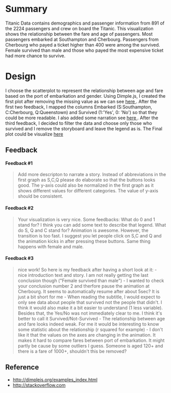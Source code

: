 # Summary
Titanic Data contains demographics and passenger information from 891 of the 2224 passengers and crew on board the Titanic.
This visualization shows the relationship between the fare and age of passengers. Most passengers embarked at Southampton and Cherbourg. 
Passengers from Cherbourg who payed a ticket higher than 400 were among the survived. Female survived than male and those who payed the most expensive ticket had more chance to survive.            

# Design
I choose the scatterplot to represent the relationship between age and fare based on the port of embarkation and gender.
Using Dimple.js, I created the first plot after removing the missing value as we can see
<a href="http://bl.ocks.org/lsaa2014/97e390dab1b74f9cd9915c3324c7237d"> here </a>. After the first two feedback, I mapped 
the columns Embarked (S:Southampton, C:Cherbourg, Q:Queenstown) and Survived (1:'Yes', 0: 'No') so that they could be more readable.
I also added some narration see <a href="http://bl.ocks.org/lsaa2014/38ec5a937eb84b17442e20033fad5ffa"> here </a>.
After the third feedback, I decided to filter the data and choose only those who survived and I remove the storyboard and leave the legend as is.
The Final plot could be visualize <a href="http://bl.ocks.org/lsaa2014/bb2663e96cc13e858b77c13ba0ea2b31"> here </a>

## Feedback
#### Feedback #1
<blockquote>
<p>
Add more descripton to narrate a story. Instead of abbreviations in the first graph as S,C,Q please do elaborate so that the buttons 
looks good. The y-axis could also be normalized in the first graph as it shows different values for different categories. 
The value of y-axis should be consistent.
</p>
</blockquote>

#### Feedback #2
<blockquote>
<p>
Your visualization is very nice.
Some feedbacks:
What do 0 and 1 stand for? I think you can add some text to describe that legend.
What do S, Q and C stand for?
Animation is awesome. However, the transition is too fast. I suggest you let people click on S,C and Q and the animation kicks in after pressing these buttons. Same thing happens with female and male.
</p>
</blockquote>

#### Feedback #3
<blockquote>
<p>
nice work!
So here is my feedback after having a short look at it:
- nice introduction text and story. I am not really getting the last conclusion though ("Female survived than male")
- I wanted to check your conclusion number 2 and therfore pause the animation at Cherbourg. It seems to automatically resume after about 5sec? It is just a bit short for me
- When reading the subtitle, I would expect to only see data about people that survived not the people that didn't.
I think it would also make it a bit easier to understand (1 less variable). Besides that, the Yes/No was not immediately clear to me. I think it's better to call it Survived/Not-Survived
- The relationship between age and fare looks indeed weak. For me it would be interesting to know some statistic about the relationship (r squared for example)
- I don't like it that the values on the axes are changing in the animation. It makes it hard to compare fares between port of embarkation. It might partly be cause by some outliers I guess.
Someone is aged 120+ and there is a fare of 1000+, shouldn't this be removed? 
</p>
</blockquote>

## Reference
- http://dimplejs.org/examples_index.html
- http://stackoverflow.com
